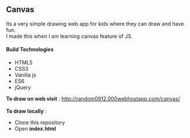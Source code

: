 ## Canvas
Its a very simple drawing web app for kids where they can draw and have fun.</br>
I made this when I am learning canvas feature of JS.

#### Build Technologies

- HTML5
- CSS3
- Vanilla js
- ES6
- jQuery

**To draw on web visit** : http://random0912.000webhostapp.com/canvas/</br></br>
**To draw locally** : <ul><li>Clone this repository</li><li>Open **index.html**</li></ul>
